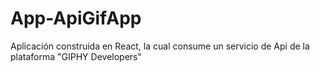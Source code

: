 # App-ApiGifApp
Aplicación construida en React, la cual consume un servicio de Api de la plataforma "GIPHY Developers"
